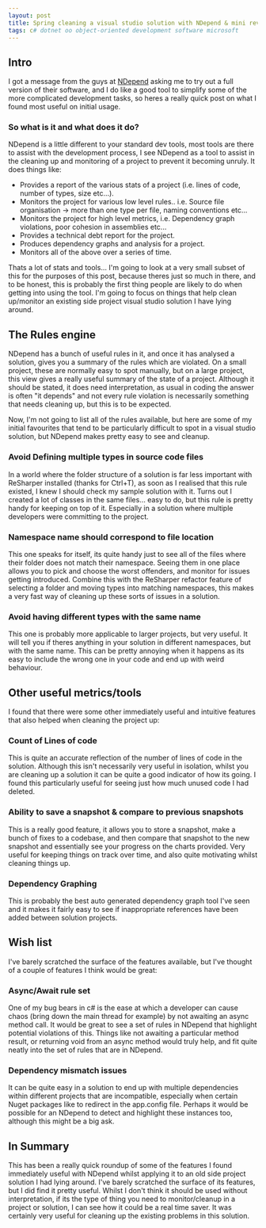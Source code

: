 ```yaml
---
layout: post
title: Spring cleaning a visual studio solution with NDepend & mini review
tags: c# dotnet oo object-oriented development software microsoft
---
```


## Intro
I got a message from the guys at [NDepend](https://www.ndepend.com/) asking me to try out a full version of their software, and I do like a good tool to simplify some of the more complicated development tasks, so heres a really quick post on what I found most useful on initial usage.

### So what is it and what does it do?
NDepend is a little different to your standard dev tools, most tools are there to assist with the development process, I see NDepend as a tool to assist in the cleaning up and monitoring of a project to prevent it becoming unruly. It does things like: 

 - Provides a report of the various stats of a project (i.e. lines of code, number of types, size etc...).
 - Monitors the project for various low level rules.. i.e. Source file organisation -> more than one type per file, naming conventions etc...
 - Monitors the project for high level metrics, i.e. Dependency graph violations, poor cohesion in assemblies etc...
 - Provides a technical debt report for the project.
 - Produces dependency graphs and analysis for a project.
 - Monitors all of the above over a series of time.
 
Thats a lot of stats and tools... I'm going to look at a very small subset of this for the purposes of this post, because theres just so much in there, and to be honest, this is probably the first thing people are likely to do when getting into using the tool. I'm going to focus on things that help clean up/monitor an existing side project visual studio solution I have lying around.

## The Rules engine
NDepend has a bunch of useful rules in it, and once it has analysed a solution, gives you a summary of the rules which are violated. On a small project, these are normally easy to spot manually, but on a large project, this view gives a really useful summary of the state of a project. Although it should be stated, it does need interpretation, as usual in coding the answer is often "it depends" and not every rule violation is necessarily something that needs cleaning up, but this is to be expected.

Now, I'm not going to list all of the rules available, but here are some of my initial favourites that tend to be particularly difficult to spot in a visual studio solution, but NDepend makes pretty easy to see and cleanup.

### Avoid Defining multiple types in source code files
In a world where the folder structure of a solution is far less important with ReSharper installed (thanks for Ctrl+T), as soon as I realised that this rule existed, I knew I should check my sample solution with it. Turns out I created a lot of classes in the same files... easy to do, but this rule is pretty handy for keeping on top of it. Especially in a solution where multiple developers were committing to the project. 

### Namespace name should correspond to file location
This one speaks for itself, its quite handy just to see all of the files where their folder does not match their namespace. Seeing them in one place allows you to pick and choose the worst offenders, and monitor for issues getting introduced. Combine this with the ReSharper refactor feature of selecting a folder and moving types into matching namespaces, this makes a very fast way of cleaning up these sorts of issues in a solution.

### Avoid having different types with the same name
This one is probably more applicable to larger projects, but very useful. It will tell you if theres anything in your solution in different namespaces, but with the same name. This can be pretty annoying when it happens as its easy to include the wrong one in your code and end up with weird behaviour.

## Other useful metrics/tools
I found that there were some other immediately useful and intuitive features that also helped when cleaning the project up:

### Count of Lines of code
This is quite an accurate reflection of the number of lines of code in the solution. Although this isn't necessarily very useful in isolation, whilst you are cleaning up a solution it can be quite a good indicator of how its going. I found this particularly useful for seeing just how much unused code I had deleted.

### Ability to save a snapshot & compare to previous snapshots
This is a really good feature, it allows you to store a snapshot, make a bunch of fixes to a codebase, and then compare that snapshot to the new snapshot and essentially see your progress on the charts provided. Very useful for keeping things on track over time, and also quite motivating whilst cleaning things up.

### Dependency Graphing
This is probably the best auto generated dependency graph tool I've seen and it makes it fairly easy to see if inappropriate references have been added between solution projects. 

## Wish list
I've barely scratched the surface of the features available, but I've thought of a couple of features I think would be great:

### Async/Await rule set
One of my bug bears in c# is the ease at which a developer can cause chaos (bring down the main thread for example) by not awaiting an async method call. It would be great to see a set of rules in NDepend that highlight potential violations of this. Things like not awaiting a particular method result, or returning void from an async method would truly help, and fit quite neatly into the set of rules that are in NDepend.

### Dependency mismatch issues
It can be quite easy in a solution to end up with multiple dependencies within different projects that are incompatible, especially when certain Nuget packages like to redirect in the app.config file. Perhaps it would be possible for an NDepend to detect and highlight these instances too, although this might be a big ask.

## In Summary
This has been a really quick roundup of some of the features I found immediately useful with NDepend whilst applying it to an old side project solution I had lying around. I've barely scratched the surface of its features, but I did find it pretty useful. Whilst I don't think it should be used without interpretation, if its the type of thing you need to monitor/cleanup in a project or solution, I can see how it could be a real time saver. It was certainly very useful for cleaning up the existing problems in this solution.


